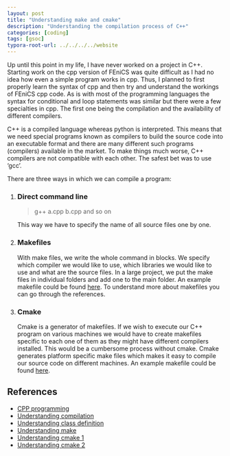 ```yaml
---
layout: post
title: "Understanding make and cmake"
description: "Understanding the compilation process of C++"
categories: [coding]
tags: [gsoc]
typora-root-url: ../../../../website
---
```


Up until this point in my life, I have never worked on a project in C++. Starting work on the cpp version of FEniCS was quite difficult as  I had no idea how even a simple program works in cpp. Thus, I planned to first properly learn the syntax of cpp and then try and understand the workings of FEniCS cpp code. As is with most of the programming languages the syntax for conditional and loop statements was similar but there were a few specialties in cpp. The first one being the compilation and the availability of different compilers.

C++ is a compiled language whereas python is interpreted. This means that we need special programs known as compilers to build the source code into an executable format and there are many different such programs (compilers) available in the market. To make things much worse, C++ compilers are not compatible with each other. The safest bet was to use ‘gcc’.

There are three ways in which we can compile a program:

1. ### **Direct command line** 

   > g++ a.cpp b.cpp and so on

   This way we have to specify the name of all source files one by one.

2. ### **Makefiles** 

   With make files, we write the whole command in blocks. We specify which compiler we would like to use, which libraries we would like to use and what are the source files. In a large project, we put the make files in individual folders and add one to the main folder. An example makefile could be found [here](https://github.com/iitrabhi/GSoC2019/blob/master/Scripts/cpp/learning-cpp/make/makefile). To understand more about makefiles you can go through the references.

3. ### **Cmake** 

   Cmake is a generator of makefiles. If we wish to execute our C++ program on various machines we would have to create makefiles specific to each one of them as they might have different compilers installed. This would be a cumbersome process without cmake. Cmake generates platform specific make files which makes it easy to compile our source code on different machines. An example makefile could be found [here](https://github.com/iitrabhi/GSoC2019/blob/master/Scripts/cpp/learning-cpp/cmake/CMakeLists.txt).

## References

- [CPP programming](https://www.programiz.com/cpp-programming)
- [Understanding compilation](https://www.toptal.com/c-plus-plus/c-plus-plus-understanding-compilation)
- [Understanding class definition](https://gist.github.com/darkstalker/eeb7e48a45f1b78db4a2c6ebfd01e926)
- [Understanding make](https://www.tutorialspoint.com/makefile/makefile_quick_guide.htm)
- [Understanding cmake 1](https://arne-mertz.de/2018/05/hello-cmake/)
- [Understanding cmake 2](http://derekmolloy.ie/hello-world-introductions-to-cmake/)
